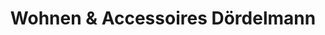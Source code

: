 ---
title: "Wohnen & Accessoires Dördelmann"
url: /korschenbroich/wohnen-und-accessoires-doerdelmann/
shop: Kleidung
---